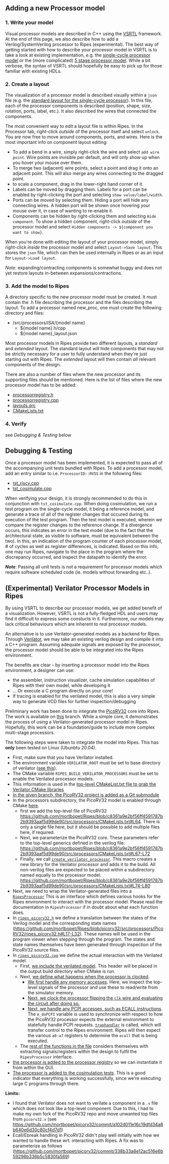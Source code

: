 
## Adding a new Processor model

### 1. Write your model

Visual processor models are described in C++ using the [VSRTL](https://github.com/mortbopet/VSRTL) framework. At the end of this page, we also describe how to add a Verilog/SystemVerilog processor to Ripes (experimental).
The best way of getting started with how to describe your processor model in VSRTL is to take a look at existing implementation, e.g. the [single-cycle processor model](../src/processors/RISC-V/rvss/rvss.h) or the (more complicated) [5 stage processor model](../src/processors/RISC-V/rv5s/rv5s.h). While a bit verbose, the syntax of VSRTL should hopefully be easy to pick up for those familiar with existing HDLs.

### 2. Create a layout

The visualization of a processor model is described visually within a `json` file (e.g. the [standard layout for the single-cycle processor](../src/processors/RISC-V/rvss/rv_ss_standard_layout.json)). In this file, each of the processor components is described (position, shape, size, rotation, ports, label, etc.). It also described the wires that connected the components.

The most convenient way to edit a layout file is within Ripes. In the Processor tab, right-click _outside_ of the processor itself and select `unlock`. You are now free to move around components, ports, and wires. Here is the most important info on component layout editing:

* To add a bend in a wire, simply right-click the wire and select `add wire point`. Wire points are invisible per default, and will only show up when you hover your mouse over them.
* To merge two (adjacent) wire points, select a point and drag it onto an adjacent point. This will also merge any wires connecting to the dragged point.
* to scale a component, drag in the lower-right hand corner of it.
* Labels can be moved by dragging them. Labels for a port can be enabled by right-clicking the port and selecting `show value/label/width`.
* Ports can be moved by selecting them. Hiding a port will hide any connecting wires. A hidden port will be shown once hovering your mouse over it, in case of wanting to re-enable it.
* Components can be hidden by right-clicking them and selecting `Hide component`. To show a hidden component, right-click _outside_ of the processor model and select `Hidden components -> ${component you want to show}`.

When you're done with editing the layout of your processor model, simply right-click _inside_ the processor model and select `Layout->Save layout`. This stores the `json` file, which can then be used internally in Ripes or as an input for `Layout->Load layout`.

*Note*: expanding/contracting components is somewhat buggy and does not yet restore layouts in-between expansions/contractions.

### 3. Add the model to Ripes

A directory specific to the new processor model must be created. It must contain the .h file describing the processor and the files describing the layout. To add a processor named new_proc, one must create the following directory and files:

- /src/processors/${ISA}/${model name}
  - ${model name}.h/cpp
  - ${model name}_layout.json

Most processor models in Ripes provide two different layouts, a _standard_ and _extended_ layout. The standard layout will hide components that may not be strictly necessary for a user to fully understand when they're just starting out with Ripes. The _extended_ layout will then contain _all_ relevant components of the design.

There are also a number of files where the new processor and its supporting files should be mentioned.
Here is the list of files where the new processor model has to be added: 
- [processorregistry.h](../src/processorregistry.h)
- [processorregistry.cpp](../src/processorregistry.cpp)
- [layouts.qrc](../src/processors/layouts.qrc)
- [CMakeLists.txt](../src/processors/CMakeLists.txt)

### 4. Verify
see *Debugging & Testing* below


## Debugging & Testing
Once a processor model has been implemented, it is expected to pass all of the accompanying unit tests bundled with Ripes.
To add a processor model, add an entry similar to i.e. `ProcessorID::RV5S` in the following files:
- [tst_riscv.cpp](../test/tst_riscv.cpp#L67)
- [tst_cosimulate.cpp](../test/tst_cosimulate.cpp#L79)

When verifying your design, it is strongly recommended to do this in conjunction with `tst_cosimulate.cpp`. When doing cosimulation, we run a test program on the single-cycle model, it being a reference model, and generate a trace of all of the register changes that occured during its execution of the test program. Then the test model is executed, wherein we compare the register changes to the reference change. If a divergence occurs, this indicates an error in the test model (due to the fact that the architectural state, as visible to software, must be equivalent between the two). In this, an indication of the program counter of each processor model, # of cycles as well as register differences, is indicated. Based on this info, one may run Ripes, navigate to the place in the program where the discrepancy occurred, and inspect the datapath to identify the error.

**_Note_**: Passing all unit tests is not a requirement for processor models which require software scheduled code (ie. models without forwarding etc..).

## (Experimental) Verilator Processor Models in Ripes

By using VSRTL to describe our processor models, we get added benefit of a visualization. However, VSRTL is not a fully-fledged HDL and users may find it difficult to express some constucts in it. Furthermore, our models may lack critical behaviours which are inherent to _real_ processor models.

An alternative is to use Verilator-generated models as a backend for Ripes. Through [Verilator](https://www.veripool.org/verilator/), we may take an existing verilog design and compile it into a C++ program. Assuming adequate signals are exposed by the processor, the processor model should be able to be integrated into the Ripes environment.

The benefits are clear - by inserting a processor model into the Ripes environment, a designer can use:
- the assembler, instruction visualizer, cache simulation capabilities of Ripes with their own model, while developing it
- ... Or execute a C program directly on your core!
- If tracing is enabled for the verilated model, this is also a very simple way to generate VCD files for further inspection/debugging

Preliminary work has been done to integrate the [PicoRV32](https://github.com/cliffordwolf/picorv32) core into Ripes. The work is available on [this](https://github.com/mortbopet/Ripes/tree/picorv32/src/processors/PicoRV32) branch. While a simple core, it demonstrates the process of using a Verilator-generated processor model in Ripes. Hopefully, this work can be a foundation/guide to include more complex multi-stage processors.

The following steps were taken to integrate the model into Ripes. This has **only** been tested on Linux (Ubunbtu 20.04).

- First, make sure that you have Verilator installed.
- The environment variable `VERILATOR_ROOT` must be set to base directory of verilator ([see this](https://veripool.org/guide/latest/install.html#installation)).
- The CMake variable `RIPES_BUILD_VERILATOR_PROCESSORS` must be set to enable the Verilated processor models.
- This information is used in the [top-level CMakeList.txt file to grab the Verilator CMake libraries](https://github.com/mortbopet/Ripes/blob/picorv32/CMakeLists.txt#L67)
- [In the given branch, the PicoRV32 project is added as a Git submodule](https://github.com/mortbopet/Ripes/tree/picorv32/src/processors/PicoRV32)
- In the processors subdirectory, the PicoRV32 model is enabled through CMake [here](https://github.com/mortbopet/Ripes/blob/picorv32/src/processors/CMakeLists.txt#L62). 
  - first we add the top-level file of PicoRV32 https://github.com/mortbopet/Ripes/blob/c8361a9e2bf56ff4591787b2b9393aaf5d99de90/src/processors/CMakeLists.txt#L64. There is only a single file here, but it should be possible to add multiple files here, if required.
  - Next, we parameterize the PicoRV32 core. These parameters refer to the top-level generics defined in the verilog file: https://github.com/mortbopet/Ripes/blob/c8361a9e2bf56ff4591787b2b9393aaf5d99de90/src/processors/CMakeLists.txt#L67-L72
  - Finally, we call [`create_verilator_processor`](https://github.com/mortbopet/Ripes/blob/picorv32/src/processors/CMakeLists.txt#L28). This macro creates a new library for the Verilator processor and adds it to the build. All non-verilog files are expected to be placed within a subdirectory named equally to the processor model. https://github.com/mortbopet/Ripes/blob/c8361a9e2bf56ff4591787b2b9393aaf5d99de90/src/processors/CMakeLists.txt#L74-L80
- Next, we need to wrap the Verilator-generated files into a [`RipesProcessor`](https://github.com/mortbopet/Ripes/blob/picorv32/src/processors/interface/ripesprocessor.h) This is an interface which defines various hooks for the Ripes environment to interact with the processor model. Please read the documentation in `RipesProcessor` if in doubt about what each function does.
- In [`ripes_picorv32.h`](https://github.com/mortbopet/Ripes/blob/picorv32/src/processors/PicoRV32/ripes_picorv32.h) we define a translation between the states of the Verilog model and the corresponding state names (https://github.com/mortbopet/Ripes/blob/picorv32/src/processors/PicoRV32/ripes_picorv32.h#L17-L32). These names will be used in the program viewer when stepping through the program. The states and state names themselves have been generated through inspection of the PicoRV32 source files.
- In [`ripes_picorv32.cpp`](https://github.com/mortbopet/Ripes/blob/picorv32/src/processors/PicoRV32/ripes_picorv32.cpp) we define the actual interaction with the Verilated model. 
  - First, [we include the verilated model](https://github.com/mortbopet/Ripes/blob/picorv32/src/processors/PicoRV32/ripes_picorv32.cpp#L4). This header will be placed in the output build directory when CMake is run.
  - Next, [we define what happens when the processor is clocked](https://github.com/mortbopet/Ripes/blob/picorv32/src/processors/PicoRV32/ripes_picorv32.cpp#L20).
    - [We first handle any memory accesses](https://github.com/mortbopet/Ripes/blob/picorv32/src/processors/PicoRV32/ripes_picorv32.cpp#L90). Here, we inspect the top-level signals of the processor and use these to read/write from the simulator memory.
    - [Next, we clock the processor flipping the `clk` wire and evaluating the circuit after doing so.](https://github.com/mortbopet/Ripes/blob/c8361a9e2bf56ff4591787b2b9393aaf5d99de90/src/processors/PicoRV32/ripes_picorv32.cpp#L26-L29)
    - [Next, we handle any PCPI accesses, such as ECALL instructions](https://github.com/mortbopet/Ripes/blob/c8361a9e2bf56ff4591787b2b9393aaf5d99de90/src/processors/PicoRV32/ripes_picorv32.cpp#L30-L39). The `m_doPCPI` variable is used to synchronize with respect to how the PicoRV32 processor expects the external environment to statefully handle PCPI requests. [`traphandler`](https://github.com/mortbopet/Ripes/blob/picorv32/src/processors/PicoRV32/ripes_picorv32.cpp#L37) is called, which will transfer control to the Ripes environment. Ripes will then expect the various `a0-a7` registers to determine the `ecall` that is being executed.
  - The [rest of the functions in the file](https://github.com/mortbopet/Ripes/blob/c8361a9e2bf56ff4591787b2b9393aaf5d99de90/src/processors/PicoRV32/ripes_picorv32.cpp#L118-L148) considers themselves with extracting signals/registers within the design to fulfil the `RipesProcessor` interface.
- [the processor is added to the processor registry](https://github.com/mortbopet/Ripes/blob/picorv32/src/processorregistry.cpp#L113) so we can instantiate it from within the GUI.
- [The processor is added to the cosimulation tests](https://github.com/mortbopet/Ripes/blob/picorv32/test/tst_cosimulate.cpp#L85). This is a good indicator that everything is working successfully, since we're executing large C programs through there.

**Limits:**
- I found that Verilator does not want to verilate a component in a `.v` file which does not look like a top-level component. Due to this, i had to make my own fork of the PicoRV32 repo and move unwanted top files from `picorv32.v` (see https://github.com/mortbopet/picorv32/commit/a102d011e16c19dfd34a8b640e6d30c80cf4d7d1)
- Ecall/Ebreak handling in PicoRV32 didn't play well initially with how we wanted to handle these wrt. interacting with Ripes. A fix was to parameterize as follows (https://github.com/mortbopet/picorv32/commit/338b33a8e12ac516e6b59296b336b5c5830fa569)
